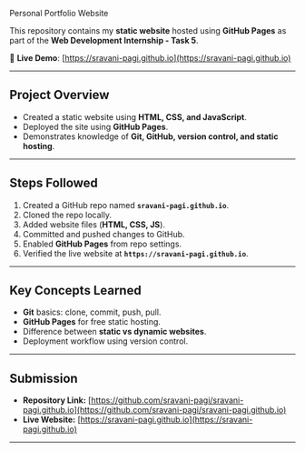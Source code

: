  Personal Portfolio Website  

This repository contains my **static website** hosted using **GitHub Pages** as part of the **Web Development Internship - Task 5**.  

🔗 **Live Demo**: [https://sravani-pagi.github.io](https://sravani-pagi.github.io)  

---

## Project Overview
- Created a static website using **HTML, CSS, and JavaScript**.  
- Deployed the site using **GitHub Pages**.  
- Demonstrates knowledge of **Git, GitHub, version control, and static hosting**.  

---

## Steps Followed
1. Created a GitHub repo named **`sravani-pagi.github.io`**.  
2. Cloned the repo locally.  
3. Added website files (**HTML, CSS, JS**).  
4. Committed and pushed changes to GitHub.  
5. Enabled **GitHub Pages** from repo settings.  
6. Verified the live website at **`https://sravani-pagi.github.io`**.  

---

## Key Concepts Learned
- **Git** basics: clone, commit, push, pull.  
- **GitHub Pages** for free static hosting.  
- Difference between **static vs dynamic websites**.  
- Deployment workflow using version control.  

---

## Submission
- **Repository Link:** [https://github.com/sravani-pagi/sravani-pagi.github.io](https://github.com/sravani-pagi/sravani-pagi.github.io)  
- **Live Website:** [https://sravani-pagi.github.io](https://sravani-pagi.github.io)  

---
